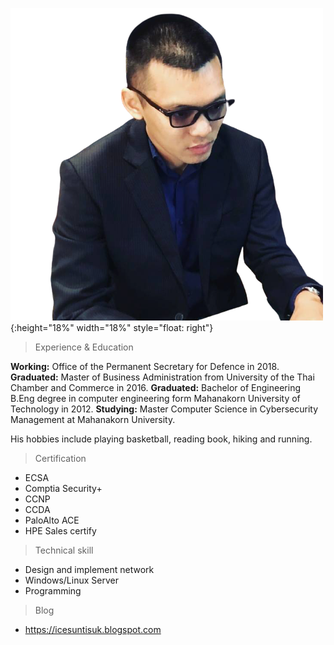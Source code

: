 ![](/img/ice.png){:height="18%" width="18%" style="float: right"}

>Experience & Education

<b>Working:</b> Office of the Permanent Secretary for Defence in 2018.
<b>Graduated:</b> Master of Business Administration from University of the Thai Chamber and Commerce in 2016. 
<b>Graduated:</b> Bachelor of Engineering  B.Eng degree in computer engineering form Mahanakorn University of Technology in 2012. 
<b>Studying:</b> Master Computer Science in Cybersecurity Management at Mahanakorn University.  


His hobbies include playing basketball, reading book, hiking and running.

>Certification
* ECSA
* Comptia Security+
* CCNP
* CCDA
* PaloAlto ACE
* HPE Sales certify

>Technical skill
* Design and implement network
* Windows/Linux Server
* Programming

>Blog
* https://icesuntisuk.blogspot.com